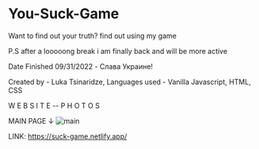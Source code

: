 # You-Suck-Game
Want to find out your truth? find out using my game

P.S after a looooong break i am finally back and will be more active

Date Finished 09/31/2022 - Слава Украине!

Created by - Luka Tsinaridze, Languages used - Vanilla Javascript, HTML, CSS

W E B S I T E -- P H O T O S

MAIN PAGE ↓
![main](https://user-images.githubusercontent.com/100978682/187549627-3ae2c70a-afb7-4e84-a262-86b3853abd0b.jpeg)

LINK: https://suck-game.netlify.app/
